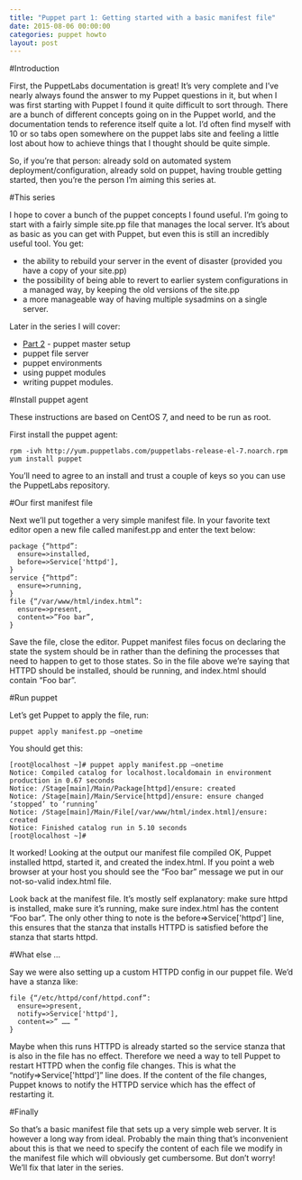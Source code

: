 ```yaml
---
title: "Puppet part 1: Getting started with a basic manifest file"
date: 2015-08-06 00:00:00
categories: puppet howto
layout: post
---
```


#Introduction

First, the PuppetLabs documentation is great! It’s very complete and I’ve nearly always found the answer to my Puppet questions in it, but when I was first starting with Puppet I found it quite difficult to sort through. There are a bunch of different concepts going on in the Puppet world, and the documentation tends to reference itself quite a lot. I’d often find myself with 10 or so tabs open somewhere on the puppet labs site and feeling a little lost about how to achieve things that I thought should be quite simple.

So, if you’re that person: already sold on automated system deployment/configuration, already sold on puppet, having trouble getting started, then you’re the person I’m aiming this series at.

#This series

I hope to cover a bunch of the puppet concepts I found useful. I’m going to start with a fairly simple site.pp file that manages the local server. It’s about as basic as you can get with Puppet, but even this is still an incredibly useful tool. You get:

* the ability to rebuild your server in the event of disaster (provided you have a copy of your site.pp)
* the possibility of being able to revert to earlier system configurations in a managed way, by keeping the old versions of the site.pp
* a more manageable way of having multiple sysadmins on a single server.

Later in the series I will cover:

* [Part 2] - puppet master setup
* puppet file server
* puppet environments
* using puppet modules
* writing puppet modules.

#Install puppet agent

These instructions are based on CentOS 7, and need to be run as root.

First install the puppet agent:

    rpm -ivh http://yum.puppetlabs.com/puppetlabs-release-el-7.noarch.rpm
    yum install puppet

You’ll need to agree to an install and trust a couple of keys so you can use the PuppetLabs repository.

#Our first manifest file

Next we’ll put together a very simple manifest file. In your favorite text editor open a new file called manifest.pp and enter the text below:

    package {“httpd”:
      ensure=>installed,
      before=>Service['httpd'],
    }
    service {“httpd”:
      ensure=>running,
    }
    file {“/var/www/html/index.html”:
      ensure=>present,
      content=>”Foo bar”,
    }

Save the file, close the editor. Puppet manifest files focus on declaring the state the system should be in rather than the defining the processes that need to happen to get to those states. So in the file above we’re saying that HTTPD should be installed, should be running, and index.html should contain “Foo bar”.

#Run puppet

Let’s get Puppet to apply the file, run:

    puppet apply manifest.pp –onetime

You should get this:

    [root@localhost ~]# puppet apply manifest.pp –onetime
    Notice: Compiled catalog for localhost.localdomain in environment production in 0.67 seconds
    Notice: /Stage[main]/Main/Package[httpd]/ensure: created
    Notice: /Stage[main]/Main/Service[httpd]/ensure: ensure changed ‘stopped’ to ‘running’
    Notice: /Stage[main]/Main/File[/var/www/html/index.html]/ensure: created
    Notice: Finished catalog run in 5.10 seconds
    [root@localhost ~]#

It worked! Looking at the output our manifest file compiled OK, Puppet installed httpd, started it, and created the index.html. If you point a web browser at your host you should see the “Foo bar” message we put in our not-so-valid index.html file.

Look back at the manifest file. It’s mostly self explanatory: make sure httpd is installed, make sure it’s running, make sure index.html has the content “Foo bar”. The only other thing to note is the before=>Service['httpd'] line, this ensures that the stanza that installs HTTPD is satisfied before the stanza that starts httpd.

#What else …

Say we were also setting up a custom HTTPD config in our puppet file. We’d have a stanza like:

    file {“/etc/httpd/conf/httpd.conf”:
      ensure=>present,
      notify=>Service['httpd'],
      content=>” …… ”
    }

Maybe when this runs HTTPD is already started so the service stanza that is also in the file has no effect. Therefore we need a way to tell Puppet to restart HTTPD when the config file changes. This is what the “notify=>Service['httpd']” line does. If the content of the file changes, Puppet knows to notify the HTTPD service which has the effect of restarting it.

#Finally

So that’s a basic manifest file that sets up a very simple web server. It is however a long way from ideal. Probably the main thing that’s inconvenient about this is that we need to specify the content of each file we modify in the manifest file which will obviously get cumbersome. But don’t worry! We’ll fix that later in the series.

[Part 2]: /puppet/howto/2015/09/09/puppet-part2-puppet-master.html
